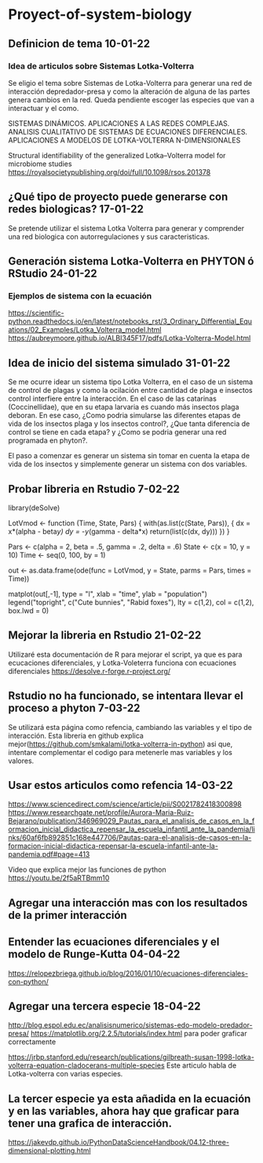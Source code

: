 # Proyect-of-system-biology
## Definicion de tema 10-01-22
### Idea de articulos sobre Sistemas Lotka-Volterra
Se eligio el tema sobre Sistemas de Lotka-Volterra para generar una red de interacción depredador-presa y como la alteración de alguna de las partes genera cambios en la red.
Queda pendiente escoger las especies que van a interactuar y el como.


SISTEMAS DINÁMICOS. APLICACIONES A LAS REDES COMPLEJAS.
ANALISIS CUALITATIVO DE SISTEMAS DE ECUACIONES DIFERENCIALES. APLICACIONES A MODELOS DE LOTKA-VOLTERRA N-DIMENSIONALES

Structural identifiability of the generalized Lotka–Volterra model for microbiome studies https://royalsocietypublishing.org/doi/full/10.1098/rsos.201378

## ¿Qué tipo de proyecto puede generarse con redes biologicas? 17-01-22
Se pretende utilizar el sistema Lotka Volterra para generar y comprender una red biologica con autorregulaciones y sus caracteristicas.

## Generación sistema Lotka-Volterra en PHYTON ó RStudio 24-01-22
### Ejemplos de sistema con la ecuación 
https://scientific-python.readthedocs.io/en/latest/notebooks_rst/3_Ordinary_Differential_Equations/02_Examples/Lotka_Volterra_model.html
https://aubreymoore.github.io/ALBI345F17/pdfs/Lotka-Volterra-Model.html

## Idea de inicio del sistema simulado 31-01-22
Se me ocurre idear un sistema tipo Lotka Volterra, en el caso de un sistema de control de plagas y como la ocilación entre cantidad de plaga e insectos control interfiere entre la interacción. En el caso de las catarinas (Coccinellidae), que en su etapa larvaria es cuando más insectos plaga deboran. En ese caso, ¿Como podria simularse las diferentes etapas de vida de los insectos plaga y los insectos control?, ¿Que tanta diferencia de control se tiene en cada etapa? y ¿Como se podria generar una red programada en phyton?.

El paso a comenzar es generar un sistema sin tomar en cuenta la etapa de vida de los insectos y simplemente generar un sistema con dos variables.

## Probar libreria en Rstudio 7-02-22
 library(deSolve)

LotVmod <- function (Time, State, Pars) {
    with(as.list(c(State, Pars)), {
        dx = x*(alpha - beta*y)
        dy = -y*(gamma - delta*x)
        return(list(c(dx, dy)))
    })
}

Pars <- c(alpha = 2, beta = .5, gamma = .2, delta = .6)
State <- c(x = 10, y = 10)
Time <- seq(0, 100, by = 1)

out <- as.data.frame(ode(func = LotVmod, y = State, parms = Pars, times = Time))

matplot(out[,-1], type = "l", xlab = "time", ylab = "population")
legend("topright", c("Cute bunnies", "Rabid foxes"), lty = c(1,2), col = c(1,2), box.lwd = 0)

## Mejorar la libreria en Rstudio 21-02-22
Utilizaré esta documentación de R para mejorar el script, ya que es para ecucaciones diferenciales, y Lotka-Voleterra funciona con ecuaciones diferenciales
https://desolve.r-forge.r-project.org/

## Rstudio no ha funcionado, se intentara llevar el proceso a phyton 7-03-22
Se utilizará esta página como refencia, cambiando las variables y el tipo de interacción.
Esta libreria en github explica mejor(https://github.com/smkalami/lotka-volterra-in-python) asi que, intentare complementar el codigo para metenerle mas variables y los valores.

## Usar estos articulos como refencia 14-03-22
https://www.sciencedirect.com/science/article/pii/S0021782418300898
https://www.researchgate.net/profile/Aurora-Maria-Ruiz-Bejarano/publication/346969029_Pautas_para_el_analisis_de_casos_en_la_formacion_inicial_didactica_repensar_la_escuela_infantil_ante_la_pandemia/links/60af6fb892851c168e447706/Pautas-para-el-analisis-de-casos-en-la-formacion-inicial-didactica-repensar-la-escuela-infantil-ante-la-pandemia.pdf#page=413

Video que explica mejor las funciones de python https://youtu.be/2f5aRTBmm10 

## Agregar una interacción mas con los resultados de la primer interacción

## Entender las ecuaciones diferenciales y el modelo de Runge-Kutta 04-04-22 
https://relopezbriega.github.io/blog/2016/01/10/ecuaciones-diferenciales-con-python/

## Agregar una tercera especie 18-04-22
http://blog.espol.edu.ec/analisisnumerico/sistemas-edo-modelo-predador-presa/
https://matplotlib.org/2.2.5/tutorials/index.html para poder graficar correctamente

https://jrbp.stanford.edu/research/publications/gilbreath-susan-1998-lotka-volterra-equation-cladocerans-multiple-species Este articulo habla de Lotka-volterra con varias especies.

## La tercer especie ya esta añadida en la ecuación y en las variables, ahora hay que graficar para tener una grafica de interacción.
https://jakevdp.github.io/PythonDataScienceHandbook/04.12-three-dimensional-plotting.html
